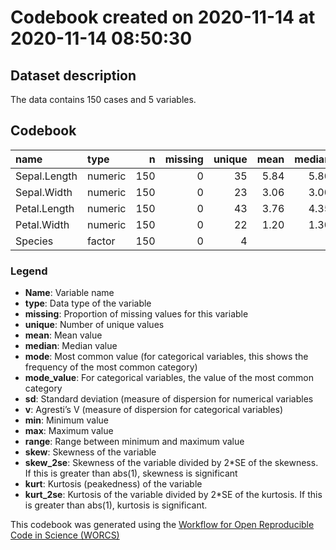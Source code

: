 Codebook created on 2020-11-14 at 2020-11-14 08:50:30
================

## Dataset description

The data contains 150 cases and 5 variables.

## Codebook

| name         | type    |   n | missing | unique | mean | median |  mode | mode\_value |   sd |    v | min | max | range |   skew | skew\_2se |   kurt | kurt\_2se |
| :----------- | :------ | --: | ------: | -----: | ---: | -----: | ----: | :---------- | ---: | ---: | --: | --: | ----: | -----: | --------: | -----: | --------: |
| Sepal.Length | numeric | 150 |       0 |     35 | 5.84 |   5.80 |  5.80 |             | 0.83 |      | 4.3 | 7.9 |   3.6 |   0.31 |      0.78 | \-0.61 |    \-0.77 |
| Sepal.Width  | numeric | 150 |       0 |     23 | 3.06 |   3.00 |  3.00 |             | 0.44 |      | 2.0 | 4.4 |   2.4 |   0.31 |      0.79 |   0.14 |      0.18 |
| Petal.Length | numeric | 150 |       0 |     43 | 3.76 |   4.35 |  4.35 |             | 1.77 |      | 1.0 | 6.9 |   5.9 | \-0.27 |    \-0.68 | \-1.42 |    \-1.80 |
| Petal.Width  | numeric | 150 |       0 |     22 | 1.20 |   1.30 |  1.30 |             | 0.76 |      | 0.1 | 2.5 |   2.4 | \-0.10 |    \-0.25 | \-1.36 |    \-1.73 |
| Species      | factor  | 150 |       0 |      4 |      |        | 50.00 | setosa      |      | 0.67 |     |     |       |        |           |        |           |

### Legend

  - **Name**: Variable name
  - **type**: Data type of the variable
  - **missing**: Proportion of missing values for this variable
  - **unique**: Number of unique values
  - **mean**: Mean value
  - **median**: Median value
  - **mode**: Most common value (for categorical variables, this shows
    the frequency of the most common category)
  - **mode\_value**: For categorical variables, the value of the most
    common category
  - **sd**: Standard deviation (measure of dispersion for numerical
    variables
  - **v**: Agresti’s V (measure of dispersion for categorical variables)
  - **min**: Minimum value
  - **max**: Maximum value
  - **range**: Range between minimum and maximum value
  - **skew**: Skewness of the variable
  - **skew\_2se**: Skewness of the variable divided by 2\*SE of the
    skewness. If this is greater than abs(1), skewness is significant
  - **kurt**: Kurtosis (peakedness) of the variable
  - **kurt\_2se**: Kurtosis of the variable divided by 2\*SE of the
    kurtosis. If this is greater than abs(1), kurtosis is significant.

This codebook was generated using the [Workflow for Open Reproducible
Code in Science (WORCS)](https://osf.io/zcvbs/)
